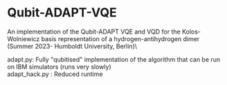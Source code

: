 # Qubit-ADAPT-VQE
An implementation of the Qubit-ADAPT VQE and VQD for the Kolos-Wolniewicz basis representation of a hydrogen-antihydrogen dimer (Summer 2023- Humboldt University, Berlin)\

adapt.py: Fully "qubitised" implementation of the algorithm that can be run on IBM simulators (runs very slowly) \
adapt_hack.py : Reduced runtime


